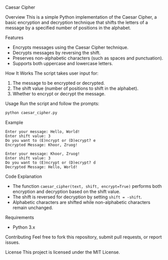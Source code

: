  Caesar Cipher

 Overview
This is a simple Python implementation of the Caesar Cipher, a basic encryption and decryption technique that shifts the letters of a message by a specified number of positions in the alphabet.

 Features
- Encrypts messages using the Caesar Cipher technique.
- Decrypts messages by reversing the shift.
- Preserves non-alphabetic characters (such as spaces and punctuation).
- Supports both uppercase and lowercase letters.

 How It Works
The script takes user input for:
1. The message to be encrypted or decrypted.
2. The shift value (number of positions to shift in the alphabet).
3. Whether to encrypt or decrypt the message.

 Usage
Run the script and follow the prompts:

```sh
python caesar_cipher.py
```

Example
```
Enter your message: Hello, World!
Enter shift value: 3
Do you want to (E)ncrypt or (D)ecrypt? e
Encrypted Message: Khoor, Zruog!
```

```
Enter your message: Khoor, Zruog!
Enter shift value: 3
Do you want to (E)ncrypt or (D)ecrypt? d
Decrypted Message: Hello, World!
```

 Code Explanation
- The function `caesar_cipher(text, shift, encrypt=True)` performs both encryption and decryption based on the shift value.
- The shift is reversed for decryption by setting `shift = -shift`.
- Alphabetic characters are shifted while non-alphabetic characters remain unchanged.

 Requirements
- Python 3.x

 Contributing
Feel free to fork this repository, submit pull requests, or report issues.

 License
This project is licensed under the MIT License.

